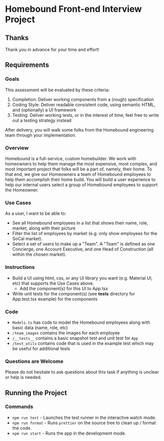# Homebound Front-end Interview Project

## Thanks
Thank you in advance for your time and effort!  

## Requirements

### Goals
This assessment will be evaluated by these criteria:
 1. Completion: Deliver working components from a (rough) specification
 2. Coding Style: Deliver readable consistent code, using semantic HTML, and (optionally) a UI framework
 3. Testing: Deliver working tests, or in the interest of time, feel free to write out a testing strategy instead

After delivery, you will walk some folks from the Homebound engineering team through your implementation.

### Overview
Homebound is a full-service, custom homebuilder.  We work with homeowners to help them manage the most expensive, most complex, and most important project that folks will be a part of, namely, their home.  To that end, we give our Homeowners a team of Homebound employees to help them accomplish their home build.  You will build a user experience to help our internal users select a group of Homebound employees to support the Homeowner.

### Use Cases
As a user, I want to be able to:
 * See all Homebound employees in a list that shows their name, role, market, along with their picture 
 * Filter the list of employees by market (e.g. only show employees for the SoCal market).  
 * Select a set of users to make up a "Team".  A "Team" is defined as one Concierge, one Account Executive, and one Head of Construction (all within the chosen market).

### Instructions
 * Build a UI using html, css, or any UI library you want (e.g. Material UI, etc) that supports the Use Cases above.  
   * Add the component(s) for this UI to App.tsx
 * Write unit tests for the component(s) (see __tests__ directory for App.test.tsx example) for the components

### Code
 * `Models.ts` has code to model the Homebound employees along with basic data (name, role, etc)
 * `/team_images` contains the images for each employee
 * `/__tests__` contains a basic snapshot test and unit test for `App`
 * `/test_utils` contains code that is used in the example test which may be useful for additional tests

### Questions are Welcome
 Please do not hesitate to ask questions about this task if anything is unclear or help is needed. 

## Running the Project

### Commands

* `npm run test` - Launches the test runner in the interactive watch mode.
* `npm run format` - Runs `prettier` on the source tree to clean up / format the code.
* `npm run start` - Runs the app in the development mode.

